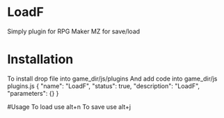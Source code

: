 # LoadF
Simply plugin for RPG Maker MZ for save/load

# Installation
To install drop file into game_dir/js/plugins
And add code into game_dir/js plugins.js
{
    "name": "LoadF",
    "status": true,
    "description": "LoadF",
    "parameters": {}
  }

#Usage
To load use alt+n
To save use alt+j
